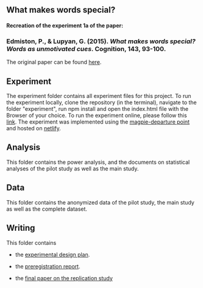 ## What makes words special?
#### Recreation of the experiment 1a of the paper:
### Edmiston, P., & Lupyan, G. (2015). *What makes words special? Words as unmotivated cues*. Cognition, 143, 93-100.

The original paper can be found [here](http://sapir.psych.wisc.edu/papers/edmiston_lupyan_2015_motivated.pdf).


## Experiment

The experiment folder contains all experiment files for this project. To run the experiment locally, clone the repository (in the terminal), navigate to the folder "experiment", run npm install and open the index.html file with the Browser of your choice. To run the experiment online, please follow this [link](https://xplab2020-what-makes-words-special.netlify.app/). The experiment was implemented using the [magpie-departure point](https://github.com/magpie-ea/magpie-departure-point) and hosted on [netlify](https://www.netlify.com/).


## Analysis

This folder contains the power analysis, and the documents on statistical analyses of the pilot study as well as the main study.


## Data

This folder contains the anonymized data of the pilot study, the main study as well as the complete dataset.


## Writing

This folder contains

* the [experimental design plan](https://github.com/NelsAcquistapace/XPLab_SpecialWords_magpie/blob/master/writing/Experimental%20Design_The%20Facilitating%20Role%20of%20Language.pdf).

* the [preregistration report](https://github.com/NelsAcquistapace/XPLab_SpecialWords_magpie/blob/master/writing/Preregistration%20Report_The%20Facilitating%20Role%20of%20Language.pdf).

* the [final paper on the replication study](https://github.com/NelsAcquistapace/XPLab_SpecialWords_magpie/blob/master/writing/Final%20Report_The%20Facilitating%20Role%20of%20Language.pdf)
